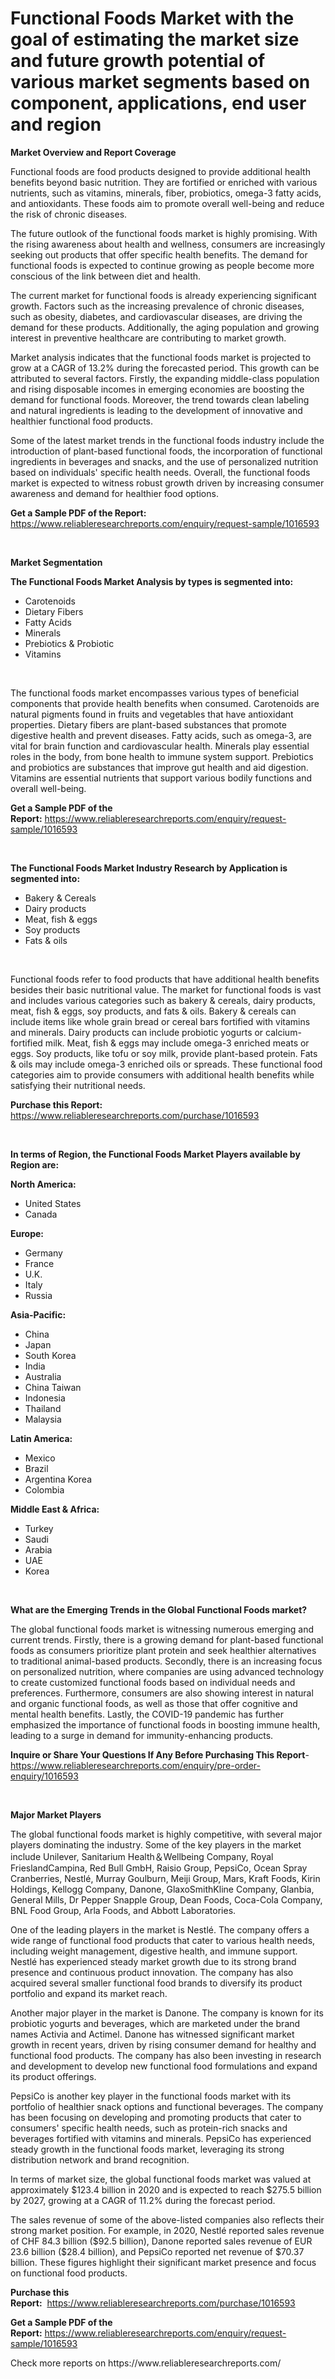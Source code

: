 <p><h1>Functional Foods Market with the goal of estimating the market size and future growth potential of various market segments based on component, applications, end user and region</h1></p><p><strong>Market Overview and Report Coverage</strong></p>
<p><p>Functional foods are food products designed to provide additional health benefits beyond basic nutrition. They are fortified or enriched with various nutrients, such as vitamins, minerals, fiber, probiotics, omega-3 fatty acids, and antioxidants. These foods aim to promote overall well-being and reduce the risk of chronic diseases.</p><p>The future outlook of the functional foods market is highly promising. With the rising awareness about health and wellness, consumers are increasingly seeking out products that offer specific health benefits. The demand for functional foods is expected to continue growing as people become more conscious of the link between diet and health.</p><p>The current market for functional foods is already experiencing significant growth. Factors such as the increasing prevalence of chronic diseases, such as obesity, diabetes, and cardiovascular diseases, are driving the demand for these products. Additionally, the aging population and growing interest in preventive healthcare are contributing to market growth.</p><p>Market analysis indicates that the functional foods market is projected to grow at a CAGR of 13.2% during the forecasted period. This growth can be attributed to several factors. Firstly, the expanding middle-class population and rising disposable incomes in emerging economies are boosting the demand for functional foods. Moreover, the trend towards clean labeling and natural ingredients is leading to the development of innovative and healthier functional food products.</p><p>Some of the latest market trends in the functional foods industry include the introduction of plant-based functional foods, the incorporation of functional ingredients in beverages and snacks, and the use of personalized nutrition based on individuals' specific health needs. Overall, the functional foods market is expected to witness robust growth driven by increasing consumer awareness and demand for healthier food options.</p></p>
<p><strong>Get a Sample PDF of the Report:</strong> <a href="https://www.reliableresearchreports.com/enquiry/request-sample/1016593">https://www.reliableresearchreports.com/enquiry/request-sample/1016593</a></p>
<p>&nbsp;</p>
<p><strong>Market Segmentation</strong></p>
<p><strong>The Functional Foods Market Analysis by types is segmented into:</strong></p>
<p><ul><li>Carotenoids</li><li>Dietary Fibers</li><li>Fatty Acids</li><li>Minerals</li><li>Prebiotics & Probiotic</li><li>Vitamins</li></ul></p>
<p>&nbsp;</p>
<p><p>The functional foods market encompasses various types of beneficial components that provide health benefits when consumed. Carotenoids are natural pigments found in fruits and vegetables that have antioxidant properties. Dietary fibers are plant-based substances that promote digestive health and prevent diseases. Fatty acids, such as omega-3, are vital for brain function and cardiovascular health. Minerals play essential roles in the body, from bone health to immune system support. Prebiotics and probiotics are substances that improve gut health and aid digestion. Vitamins are essential nutrients that support various bodily functions and overall well-being.</p></p>
<p><strong>Get a Sample PDF of the Report:</strong>&nbsp;<a href="https://www.reliableresearchreports.com/enquiry/request-sample/1016593">https://www.reliableresearchreports.com/enquiry/request-sample/1016593</a></p>
<p>&nbsp;</p>
<p><strong>The Functional Foods Market Industry Research by Application is segmented into:</strong></p>
<p><ul><li>Bakery & Cereals</li><li>Dairy products</li><li>Meat, fish & eggs</li><li>Soy products</li><li>Fats & oils</li></ul></p>
<p>&nbsp;</p>
<p><p>Functional foods refer to food products that have additional health benefits besides their basic nutritional value. The market for functional foods is vast and includes various categories such as bakery & cereals, dairy products, meat, fish & eggs, soy products, and fats & oils. Bakery & cereals can include items like whole grain bread or cereal bars fortified with vitamins and minerals. Dairy products can include probiotic yogurts or calcium-fortified milk. Meat, fish & eggs may include omega-3 enriched meats or eggs. Soy products, like tofu or soy milk, provide plant-based protein. Fats & oils may include omega-3 enriched oils or spreads. These functional food categories aim to provide consumers with additional health benefits while satisfying their nutritional needs.</p></p>
<p><strong>Purchase this Report:</strong>&nbsp; <a href="https://www.reliableresearchreports.com/purchase/1016593">https://www.reliableresearchreports.com/purchase/1016593</a></p>
<p>&nbsp;</p>
<p><strong>In terms of Region, the Functional Foods Market Players available by Region are:</strong></p>
<p>
    <p> <strong> North America: </strong>
        <ul>
            <li>United States</li>
            <li>Canada</li>
        </ul>
        </p> 
    <p> <strong> Europe: </strong>
        <ul>
            <li>Germany</li>
            <li>France</li>
            <li>U.K.</li>
            <li>Italy</li>
            <li>Russia</li>
        </ul>
        </p> 
    <p> <strong> Asia-Pacific: </strong>
        <ul>
            <li>China</li>
            <li>Japan</li>
            <li>South Korea</li>
            <li>India</li>
            <li>Australia</li>
            <li>China Taiwan</li>
            <li>Indonesia</li>
            <li>Thailand</li>
            <li>Malaysia</li>
        </ul>
        </p> 
    <p> <strong> Latin America: </strong>
        <ul>
            <li>Mexico</li>
            <li>Brazil</li>
            <li>Argentina Korea</li>
            <li>Colombia</li>
        </ul>
        </p> 
    <p> <strong> Middle East & Africa: </strong>
        <ul>
            <li>Turkey</li>
            <li>Saudi</li>
            <li>Arabia</li>
            <li>UAE</li>
            <li>Korea</li>
        </ul>
    </p>
    </p>
<p>&nbsp;</p>
<p><strong>What are the Emerging Trends in the Global Functional Foods market?</strong></p>
<p><p>The global functional foods market is witnessing numerous emerging and current trends. Firstly, there is a growing demand for plant-based functional foods as consumers prioritize plant protein and seek healthier alternatives to traditional animal-based products. Secondly, there is an increasing focus on personalized nutrition, where companies are using advanced technology to create customized functional foods based on individual needs and preferences. Furthermore, consumers are also showing interest in natural and organic functional foods, as well as those that offer cognitive and mental health benefits. Lastly, the COVID-19 pandemic has further emphasized the importance of functional foods in boosting immune health, leading to a surge in demand for immunity-enhancing products.</p></p>
<p><strong>Inquire or Share Your Questions If Any Before Purchasing This Report</strong>- <a href="https://www.reliableresearchreports.com/enquiry/pre-order-enquiry/1016593">https://www.reliableresearchreports.com/enquiry/pre-order-enquiry/1016593</a></p>
<p>&nbsp;</p>
<p><strong>Major Market Players</strong></p>
<p><p>The global functional foods market is highly competitive, with several major players dominating the industry. Some of the key players in the market include Unilever, Sanitarium Health＆Wellbeing Company, Royal FrieslandCampina, Red Bull GmbH, Raisio Group, PepsiCo, Ocean Spray Cranberries, Nestlé, Murray Goulburn, Meiji Group, Mars, Kraft Foods, Kirin Holdings, Kellogg Company, Danone, GlaxoSmithKline Company, Glanbia, General Mills, Dr Pepper Snapple Group, Dean Foods, Coca-Cola Company, BNL Food Group, Arla Foods, and Abbott Laboratories.</p><p>One of the leading players in the market is Nestlé. The company offers a wide range of functional food products that cater to various health needs, including weight management, digestive health, and immune support. Nestlé has experienced steady market growth due to its strong brand presence and continuous product innovation. The company has also acquired several smaller functional food brands to diversify its product portfolio and expand its market reach.</p><p>Another major player in the market is Danone. The company is known for its probiotic yogurts and beverages, which are marketed under the brand names Activia and Actimel. Danone has witnessed significant market growth in recent years, driven by rising consumer demand for healthy and functional food products. The company has also been investing in research and development to develop new functional food formulations and expand its product offerings.</p><p>PepsiCo is another key player in the functional foods market with its portfolio of healthier snack options and functional beverages. The company has been focusing on developing and promoting products that cater to consumers' specific health needs, such as protein-rich snacks and beverages fortified with vitamins and minerals. PepsiCo has experienced steady growth in the functional foods market, leveraging its strong distribution network and brand recognition.</p><p>In terms of market size, the global functional foods market was valued at approximately $123.4 billion in 2020 and is expected to reach $275.5 billion by 2027, growing at a CAGR of 11.2% during the forecast period.</p><p>The sales revenue of some of the above-listed companies also reflects their strong market position. For example, in 2020, Nestlé reported sales revenue of CHF 84.3 billion ($92.5 billion), Danone reported sales revenue of EUR 23.6 billion ($28.4 billion), and PepsiCo reported net revenue of $70.37 billion. These figures highlight their significant market presence and focus on functional food products.</p></p>
<p><strong>Purchase this Report:</strong>&nbsp;&nbsp;<a href="https://www.reliableresearchreports.com/purchase/1016593">https://www.reliableresearchreports.com/purchase/1016593</a></p>
<p></p>
<p><strong>Get a Sample PDF of the Report:</strong>&nbsp;<a href="https://www.reliableresearchreports.com/enquiry/request-sample/1016593">https://www.reliableresearchreports.com/enquiry/request-sample/1016593</a></p>
<p>Check more reports on https://www.reliableresearchreports.com/</p>